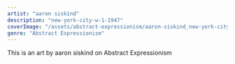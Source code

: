 ```yaml
---
artist: "aaron siskind"
description: "new-york-city-w-1-1947"
coverImage: "/assets/abstract-expressionism/aaron-siskind_new-york-city-w-1-1947.jpg"
genre: "Abstract Expressionism"
---
```

This is an art by aaron siskind on Abstract Expressionism

